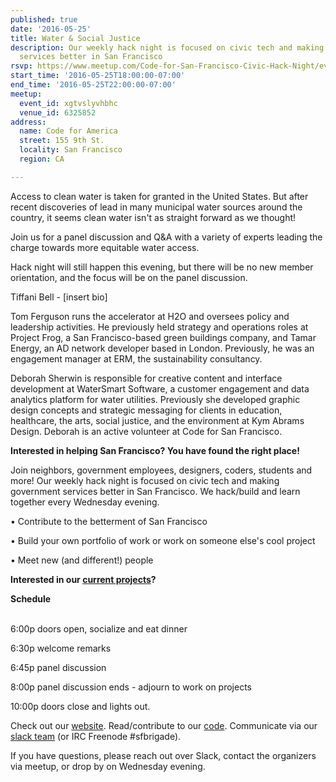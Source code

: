 ```yaml
---
published: true
date: '2016-05-25'
title: Water & Social Justice
description: Our weekly hack night is focused on civic tech and making government
  services better in San Francisco
rsvp: https://www.meetup.com/Code-for-San-Francisco-Civic-Hack-Night/events/230675050/
start_time: '2016-05-25T18:00:00-07:00'
end_time: '2016-05-25T22:00:00-07:00'
meetup:
  event_id: xgtvslyvhbhc
  venue_id: 6325852
address:
  name: Code for America
  street: 155 9th St.
  locality: San Francisco
  region: CA

---
```

<!-- imported via scripts/generate-events-from-meetup -->
<p>Access to clean water is taken for granted in the United States. But after recent discoveries of lead in many municipal water sources around the country, it seems clean water isn't as straight forward as we thought!</p> <p>Join us for a panel discussion and Q&amp;A with a variety of experts leading the charge towards more equitable water access.</p> <p>Hack night will still happen this evening, but there will be no new member orientation, and the focus will be on the panel discussion.</p> <p>Tiffani Bell - [insert bio]</p> <p>Tom Ferguson runs the accelerator at H2O and oversees policy and leadership activities. He previously held strategy and operations roles at Project Frog, a San Francisco-based green buildings company, and Tamar Energy, an AD network developer based in London. Previously, he was an engagement manager at ERM, the sustainability consultancy.</p> <p>Deborah Sherwin is responsible for creative content and interface development at WaterSmart Software, a customer engagement and data analytics platform for water utilities. Previously she developed graphic design concepts and strategic messaging for clients in education, healthcare, the arts, social justice, and the environment at Kym Abrams Design. Deborah is an active volunteer at Code for San Francisco.</p> <p><b>Interested in helping San Francisco? You have found the right place! </b></p> <p>Join neighbors, government employees, designers, coders, students and more! Our weekly hack night is focused on civic tech and making government services better in San Francisco. We hack/build and learn together every Wednesday evening.</p> <p>• Contribute to the betterment of San Francisco</p> <p>• Build your own portfolio of work or work on someone else's cool project</p> <p>• Meet new (and different!) people</p> <p><b>Interested in our <a href="http://codeforsanfrancisco.org/projects/">current projects</a>?</b></p> <p><b>Schedule</b></p> <p><br/>6:00p doors open, socialize and eat dinner</p> <p>6:30p welcome remarks</p> <p>6:45p panel discussion</p> <p>8:00p panel discussion ends - adjourn to work on projects</p> <p>10:00p doors close and lights out.</p> <p>Check out our <a href="http://codeforsanfrancisco.org/">website</a>. Read/contribute to our <a href="https://github.com/sfbrigade">code</a>. Communicate via our <a href="http://c4a.me/cfsfslack">slack team</a> (or IRC Freenode #sfbrigade).</p> <p>If you have questions, please reach out over Slack, contact the organizers via meetup, or drop by on Wednesday evening.</p> 
